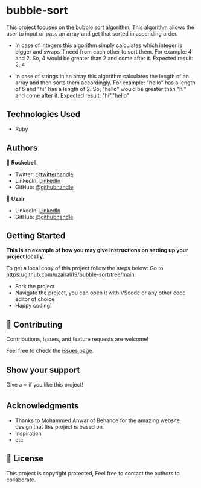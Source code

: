 # bubble-sort

This project focuses on the bubble sort algorithm. This algorithm allows the user to input or pass an array and get that sorted in ascending order.

- In case of integers this algorithm simply calculates which integer is bigger and swaps if need from each other to sort them. For example: 4 and 2. So, 4 would be greater than 2 and come after it.
  Expected result: 2, 4

- In case of strings in an array this algorithm calculates the length of an array and then sorts them accordingly. For example: "hello" has a length of 5 and "hi" has a length of 2. So, "hello" would be greater than "hi" and come after it.
  Expected result: "hi","hello"

## Technologies Used

- Ruby

## Authors

👤 **Rockebell**

- Twitter: [@twitterhandle](https://twitter.com/AnassTantane)
- LinkedIn: [LinkedIn](https://www.linkedin.com/in/anass-tantane)
- GitHub: [@githubhandle](https://github.com/rocker-bell)

👤 **Uzair**

- LinkedIn: [LinkedIn](https://www.linkedin.com/in/uzair-ali-964187166/)
- GitHub: [@githubhandle](https://github.com/uzairali19)

## Getting Started

**This is an example of how you may give instructions on setting up your project locally.**

To get a local copy of this project follow the steps below:
Go to https://github.com/uzairali19/bubble-sort/tree/main:

- Fork the project
- Navigate the project, you can open it with VScode or any other code editor of choice
- Happy coding!

## 🤝 Contributing

Contributions, issues, and feature requests are welcome!

Feel free to check the [issues page](https://github.com/uzairali19/bubble-sort/issues).

## Show your support

Give a ⭐️ if you like this project!

## Acknowledgments

- Thanks to Mohammed Anwar of Behance for the amazing website design that this project is based on.
- Inspiration
- etc

## 📝 License

This project is copyright protected, Feel free to contact the authors to collaborate.
